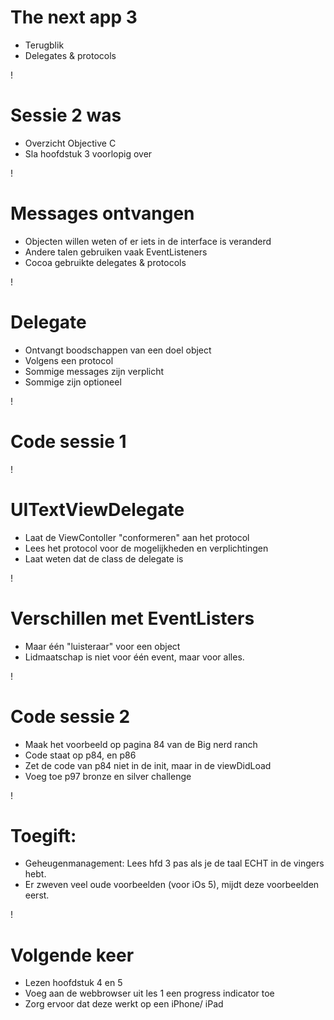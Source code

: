 The next app 3
===
* Terugblik
* Delegates & protocols

!

Sessie 2 was
===
* Overzicht Objective C
* Sla hoofdstuk 3 voorlopig over

!

Messages ontvangen
===
* Objecten willen weten of er iets in de interface is veranderd
* Andere talen gebruiken vaak EventListeners
* Cocoa gebruikte delegates & protocols

!

Delegate
=== 
* Ontvangt boodschappen van een doel object
* Volgens een protocol
* Sommige messages zijn verplicht
* Sommige zijn optioneel

!

Code sessie 1
===

!

UITextViewDelegate
===
* Laat de ViewContoller "conformeren" aan het protocol
* Lees het protocol voor de mogelijkheden en verplichtingen
* Laat weten dat de class de delegate is

!

Verschillen met EventListers
===
* Maar één "luisteraar" voor een object
* Lidmaatschap is niet voor één event, maar voor alles.

!

Code sessie 2
===
* Maak het voorbeeld op pagina 84 van de Big nerd ranch 
* Code staat op p84, en p86
* Zet de code van p84 niet in de init, maar in de viewDidLoad
* Voeg toe p97 bronze en silver challenge



!

Toegift:
===
* Geheugenmanagement: Lees hfd 3 pas als je de taal ECHT in de vingers hebt. 
* Er zweven veel oude voorbeelden (voor iOs 5), mijdt deze voorbeelden eerst.

!

Volgende keer
===
* Lezen hoofdstuk 4 en 5
* Voeg aan de webbrowser uit les 1 een progress indicator toe
* Zorg ervoor dat deze werkt op een iPhone/ iPad
